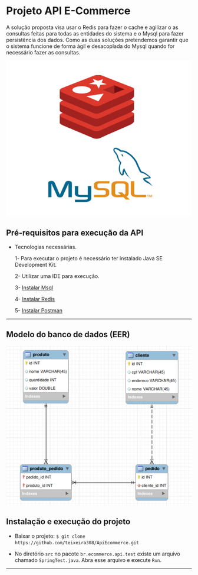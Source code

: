 # Projeto API E-Commerce

A solução proposta visa usar o Redis para fazer o cache e agilizar o as consultas feitas para todas as entidades do sistema e o Mysql para fazer persistência dos dados. Como as duas soluções pretendemos garantir que o sistema funcione de forma ágil e desacoplada do Mysql quando for necessário fazer as consultas.

![Imagem Redis- Mysql](img/Redis-Mysql.png)

##  Pré-requisitos para execução da API
 - Tecnologias necessárias.
 
    1- Para executar o projeto é necessário ter instalado Java SE Development Kit.
    
    2- Utilizar uma IDE para execução.
    
    3- [Instalar Msql](https://www.mysql.com/downloads/)
    
    4- [Instalar Redis](https://redis.io/topics/quickstart)
    
    5- [Instalar Postman](https://www.postman.com/downloads/)
---

## Modelo do banco de dados (EER)

![Modelo banco de dados](img/EER.png)

## Instalação e execução do projeto


- Baixar o projeto: `$ git clone https://github.com/teixeira308/ApiEcommerce.git`

- No diretório `src` no pacote `br.ecommerce.api.test` existe um arquivo chamado `SpringTest.java`. 
Abra esse arquivo e execute `Run`.

---
